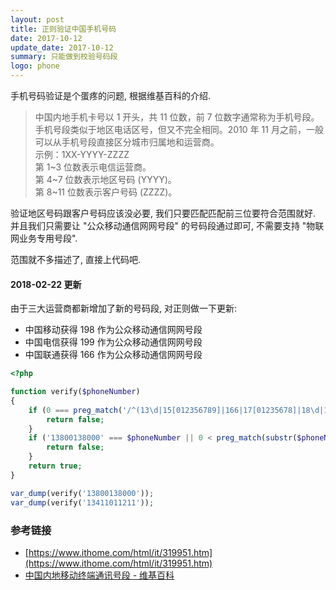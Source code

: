 ```yaml
---
layout: post
title: 正则验证中国手机号码
date: 2017-10-12
update_date: 2017-10-12
summary: 只能做到校验号码段
logo: phone
---
```


手机号码验证是个蛋疼的问题, 根据维基百科的介绍.

> 中国内地手机卡号以 1 开头，共 11 位数，前 7 位数字通常称为手机号段。手机号段类似于地区电话区号，但又不完全相同。2010 年 11 月之前，一般可以从手机号段直接区分城市归属地和运营商。<br> 示例：1XX-YYYY-ZZZZ<br>第 1~3 位数表示电信运营商。<br>第 4~7 位数表示地区号码 (YYYY)。<br>第 8~11 位数表示客户号码 (ZZZZ)。

验证地区号码跟客户号码应该没必要, 我们只要匹配匹配前三位要符合范围就好. 并且我们只需要让 "公众移动通信网网号段" 的号码段通过即可, 不需要支持 "物联网业务专用号段".

范围就不多描述了, 直接上代码吧.

#### 2018-02-22 更新

由于三大运营商都新增加了新的号码段, 对正则做一下更新:
- 中国移动获得 198 作为公众移动通信网网号段
- 中国电信获得 199 作为公众移动通信网网号段
- 中国联通获得 166 作为公众移动通信网网号段

```php
<?php

function verify($phoneNumber)
{
    if (0 === preg_match('/^(13\d|15[012356789]|166|17[01235678]|18\d|19[89])\d{8}$/', $phoneNumber)) {
        return false;
    }
    if ('13800138000' === $phoneNumber || 0 < preg_match(substr($phoneNumber, 3), '/^(\d)\g{1}{7}$/')) {
        return false;
    }
    return true;
}

var_dump(verify('13800138000'));
var_dump(verify('13411011211'));
```

### 参考链接
- [https://www.ithome.com/html/it/319951.htm](https://www.ithome.com/html/it/319951.htm)
- [中国内地移动终端通讯号段 - 维基百科](https://zh.wikipedia.org/wiki/%E4%B8%AD%E5%9B%BD%E5%86%85%E5%9C%B0%E7%A7%BB%E5%8A%A8%E7%BB%88%E7%AB%AF%E9%80%9A%E8%AE%AF%E5%8F%B7%E7%A0%81)
